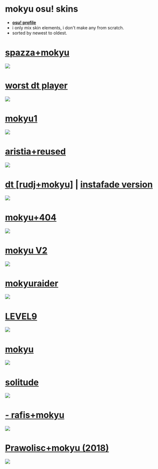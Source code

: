 # **mokyu osu! skins**

* [**osu! profile**](https://osu.ppy.sh/u/6846100)
* i only mix skin elements, i don't make any from scratch.
* sorted by newest to oldest.

# [spazza+mokyu](https://suiryu.s-ul.eu/hzq3rmhD)
![](https://suiryu.s-ul.eu/btZDCdSu)

# [worst dt player](https://ys.s-ul.eu/GiGPl6JE)
![](https://ys.s-ul.eu/gPGLBlAA)

# [mokyu1](https://ys.s-ul.eu/qcnNRI7O)
![](https://ys.s-ul.eu/ecXvixAj)

# [aristia+reused](https://ys.s-ul.eu/Hhde2I5X)
![](https://ys.s-ul.eu/YBdPfSoI)

# [dt [rudj+mokyu]](https://ys.s-ul.eu/baG1655N) | [instafade version](https://ys.s-ul.eu/8eXusqPF)
![](https://ys.s-ul.eu/3OoDjD3n)

# [mokyu+404](https://ys.s-ul.eu/jBUKLdpt)
![](https://ys.s-ul.eu/xhE9Uvau)

# [mokyu V2](https://ys.s-ul.eu/UajTYKDW)
![](https://ys.s-ul.eu/ActSn4tb)

# [mokyuraider](https://ys.s-ul.eu/Mi1SFvPF)
![](https://ys.s-ul.eu/cFAnsNmh)

# [LEVEL9](https://suiryu.s-ul.eu/dNP6ldbJ)
![](https://suiryu.s-ul.eu/PAyjHb6T)

# [mokyu](https://suiryu.s-ul.eu/9RWWfQCS)
![](https://i.imgur.com/JYQ5nBj.jpg)

# [solitude](https://suiryu.s-ul.eu/j0hXTwmv)
![](https://i.imgur.com/mK251Y3.png)

# [- rafis+mokyu](https://suiryu.s-ul.eu/8ZZC7R9Q)
![](https://i.imgur.com/E2SVkdV.jpg)

# [Prawolisc+mokyu (2018)](https://suiryu.s-ul.eu/snkC7eHp)
![](https://i.imgur.com/Fy3I5sr.jpg)
